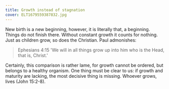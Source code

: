 ```yaml
---
title: Growth instead of stagnation
cover: ELT1679559387832.jpg
---
```


New birth is a new beginning, however, it is literally that, a beginning. Things do not finish there. Without constant growth it counts for nothing. Just as children grow, so does the Christian. Paul admonishes:

> <callout>Ephesians 4:15</callout>
> 'We will in all things grow up into him who is the Head, that is, Christ.'

Certainly, this comparison is rather lame, for growth cannot be ordered, but belongs to a healthy organism. One thing must be clear to us: if growth and maturity are lacking, the most decisive thing is missing. Whoever grows, lives (John 15:2­-8).